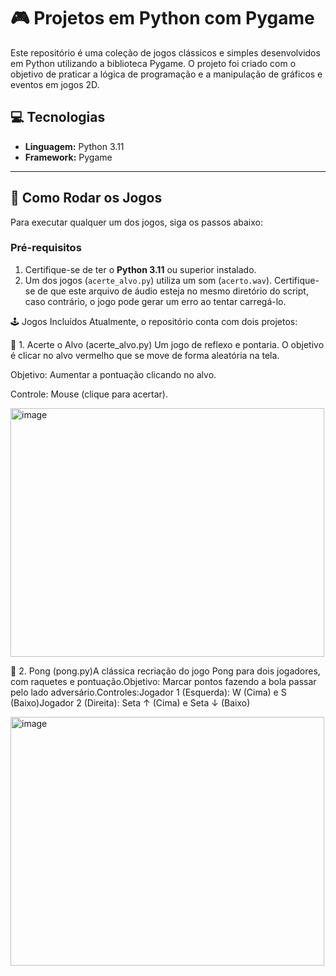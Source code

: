 # 🎮 Projetos em Python com Pygame 

Este repositório é uma coleção de jogos clássicos e simples desenvolvidos em Python utilizando a biblioteca Pygame. O projeto foi criado com o objetivo de praticar a lógica de programação e a manipulação de gráficos e eventos em jogos 2D.

## 💻 Tecnologias

* **Linguagem:** Python 3.11
* **Framework:** Pygame

---

## 🚀 Como Rodar os Jogos

Para executar qualquer um dos jogos, siga os passos abaixo:

### Pré-requisitos

1.  Certifique-se de ter o **Python 3.11** ou superior instalado.
2.  Um dos jogos (`acerte_alvo.py`) utiliza um som (`acerto.wav`). Certifique-se de que este arquivo de áudio esteja no mesmo diretório do script, caso contrário, o jogo pode gerar um erro ao tentar carregá-lo.

🕹️ Jogos Incluídos
Atualmente, o repositório conta com dois projetos:

🎯 1. Acerte o Alvo (acerte_alvo.py)
Um jogo de reflexo e pontaria. O objetivo é clicar no alvo vermelho que se move de forma aleatória na tela.

Objetivo: Aumentar a pontuação clicando no alvo.

Controle: Mouse (clique para acertar).

<img width="502" height="398" alt="image" src="https://github.com/user-attachments/assets/c0f4cb65-6d7e-4d6b-bee7-edb59304ddbe" />

🏓 2. Pong (pong.py)A clássica recriação do jogo Pong para dois jogadores, com raquetes e pontuação.Objetivo: Marcar pontos fazendo a bola passar pelo lado adversário.Controles:Jogador 1 (Esquerda): W (Cima) e S (Baixo)Jogador 2 (Direita): Seta $\uparrow$ (Cima) e Seta $\downarrow$ (Baixo)

<img width="502" height="398" alt="image" src="https://github.com/user-attachments/assets/6d861b9c-1a0c-45c1-8cd8-4719cfeeea2e" />

